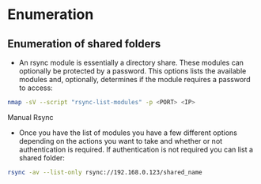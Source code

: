# Enumeration 

## Enumeration of shared folders

* An rsync module is essentially a directory share. These modules can optionally be protected by a password. This options lists the available modules and, optionally, determines if the module requires a password to access:
```bash
nmap -sV --script "rsync-list-modules" -p <PORT> <IP>
```

Manual Rsync

* Once you have the list of modules you have a few different options depending on the actions you want to take and whether or not authentication is required. If authentication is not required you can list a shared folder:
```bash
rsync -av --list-only rsync://192.168.0.123/shared_name
```




